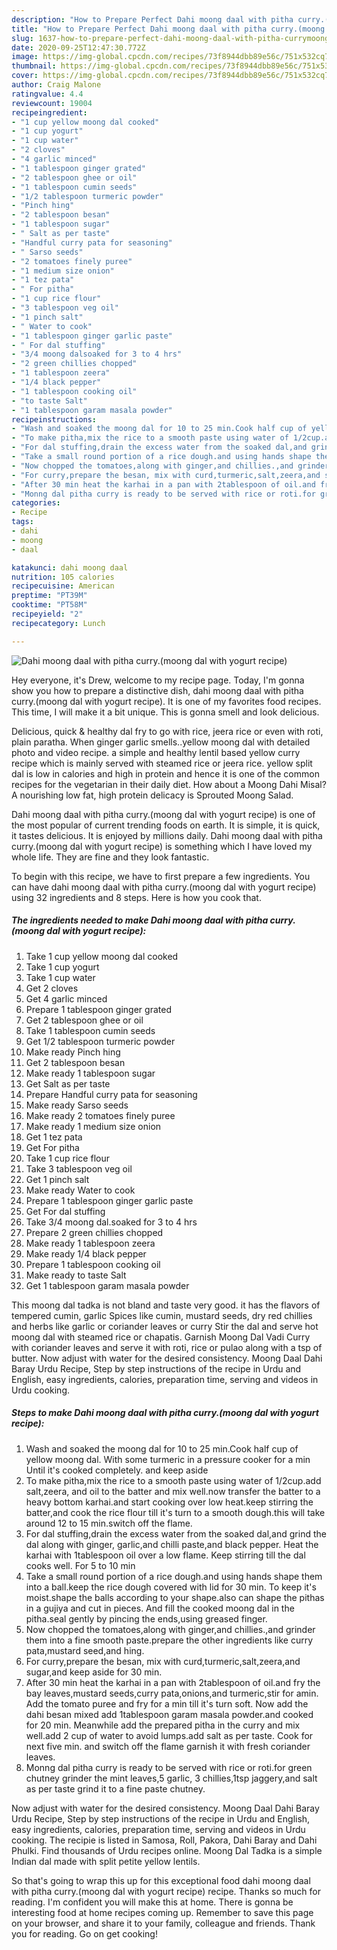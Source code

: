 ```yaml
---
description: "How to Prepare Perfect Dahi moong daal with pitha curry.(moong dal with yogurt recipe)"
title: "How to Prepare Perfect Dahi moong daal with pitha curry.(moong dal with yogurt recipe)"
slug: 1637-how-to-prepare-perfect-dahi-moong-daal-with-pitha-currymoong-dal-with-yogurt-recipe
date: 2020-09-25T12:47:30.772Z
image: https://img-global.cpcdn.com/recipes/73f8944dbb89e56c/751x532cq70/dahi-moong-daal-with-pitha-currymoong-dal-with-yogurt-recipe-recipe-main-photo.jpg
thumbnail: https://img-global.cpcdn.com/recipes/73f8944dbb89e56c/751x532cq70/dahi-moong-daal-with-pitha-currymoong-dal-with-yogurt-recipe-recipe-main-photo.jpg
cover: https://img-global.cpcdn.com/recipes/73f8944dbb89e56c/751x532cq70/dahi-moong-daal-with-pitha-currymoong-dal-with-yogurt-recipe-recipe-main-photo.jpg
author: Craig Malone
ratingvalue: 4.4
reviewcount: 19004
recipeingredient:
- "1 cup yellow moong dal cooked"
- "1 cup yogurt"
- "1 cup water"
- "2 cloves"
- "4 garlic minced"
- "1 tablespoon ginger grated"
- "2 tablespoon ghee or oil"
- "1 tablespoon cumin seeds"
- "1/2 tablespoon turmeric powder"
- "Pinch hing"
- "2 tablespoon besan"
- "1 tablespoon sugar"
- " Salt as per taste"
- "Handful curry pata for seasoning"
- " Sarso seeds"
- "2 tomatoes finely puree"
- "1 medium size onion"
- "1 tez pata"
- " For pitha"
- "1 cup rice flour"
- "3 tablespoon veg oil"
- "1 pinch salt"
- " Water to cook"
- "1 tablespoon ginger garlic paste"
- " For dal stuffing"
- "3/4 moong dalsoaked for 3 to 4 hrs"
- "2 green chillies chopped"
- "1 tablespoon zeera"
- "1/4 black pepper"
- "1 tablespoon cooking oil"
- "to taste Salt"
- "1 tablespoon garam masala powder"
recipeinstructions:
- "Wash and soaked the moong dal for 10 to 25 min.Cook half cup of yellow moong dal. With some turmeric in a pressure cooker for a min Until it&#39;s cooked completely. and keep aside"
- "To make pitha,mix the rice to a smooth paste using water of 1/2cup.add salt,zeera, and oil to the batter and mix well.now transfer the batter to a heavy bottom karhai.and start cooking over low heat.keep stirring the batter,and cook the rice flour till it&#39;s turn to a smooth dough.this will take around 12 to 15 min.switch off the flame."
- "For dal stuffing,drain the excess water from the soaked dal,and grind the dal along with ginger, garlic,and chilli paste,and black pepper. Heat the karhai with 1tablespoon oil over a low flame. Keep stirring till the dal cooks well. For 5 to 10 min"
- "Take a small round portion of a rice dough.and using hands shape them into a ball.keep the rice dough covered with lid for 30 min. To keep it&#39;s moist.shape the balls according to your shape.also can shape the pithas in a gujiya and cut in pieces. And fill the cooked moong dal in the pitha.seal gently by pincing the ends,using greased finger."
- "Now chopped the tomatoes,along with ginger,and chillies.,and grinder them into a fine smooth paste.prepare the other ingredients like curry pata,mustard seed,and hing."
- "For curry,prepare the besan, mix with curd,turmeric,salt,zeera,and sugar,and keep aside for 30 min."
- "After 30 min heat the karhai in a pan with 2tablespoon of oil.and fry the bay leaves,mustard seeds,curry pata,onions,and turmeric,stir for amin. Add the tomato puree and fry for a min till it&#39;s turn soft. Now add the dahi besan mixed add 1tablespoon garam masala powder.and cooked for 20 min. Meanwhile add the prepared pitha in the curry and mix well.add 2 cup of water to avoid lumps.add salt as per taste. Cook for next five min. and switch off the flame garnish it with fresh coriander leaves."
- "Monng dal pitha curry is ready to be served with rice or roti.for green chutney grinder the mint leaves,5 garlic, 3 chillies,1tsp jaggery,and salt as per taste grind it to a fine paste chutney."
categories:
- Recipe
tags:
- dahi
- moong
- daal

katakunci: dahi moong daal 
nutrition: 105 calories
recipecuisine: American
preptime: "PT39M"
cooktime: "PT58M"
recipeyield: "2"
recipecategory: Lunch

---
```



![Dahi moong daal with pitha curry.(moong dal with yogurt recipe)](https://img-global.cpcdn.com/recipes/73f8944dbb89e56c/751x532cq70/dahi-moong-daal-with-pitha-currymoong-dal-with-yogurt-recipe-recipe-main-photo.jpg)

Hey everyone, it's Drew, welcome to my recipe page. Today, I'm gonna show you how to prepare a distinctive dish, dahi moong daal with pitha curry.(moong dal with yogurt recipe). It is one of my favorites food recipes. This time, I will make it a bit unique. This is gonna smell and look delicious.

Delicious, quick &amp; healthy dal fry to go with rice, jeera rice or even with roti, plain paratha. When ginger garlic smells..yellow moong dal with detailed photo and video recipe. a simple and healthy lentil based yellow curry recipe which is mainly served with steamed rice or jeera rice. yellow split dal is low in calories and high in protein and hence it is one of the common recipes for the vegetarian in their daily diet. How about a Moong Dahi Misal? A nourishing low fat, high protein delicacy is Sprouted Moong Salad.

Dahi moong daal with pitha curry.(moong dal with yogurt recipe) is one of the most popular of current trending foods on earth. It is simple, it is quick, it tastes delicious. It is enjoyed by millions daily. Dahi moong daal with pitha curry.(moong dal with yogurt recipe) is something which I have loved my whole life. They are fine and they look fantastic.


To begin with this recipe, we have to first prepare a few ingredients. You can have dahi moong daal with pitha curry.(moong dal with yogurt recipe) using 32 ingredients and 8 steps. Here is how you cook that.

<!--inarticleads1-->

##### The ingredients needed to make Dahi moong daal with pitha curry.(moong dal with yogurt recipe):

1. Take 1 cup yellow moong dal cooked
1. Take 1 cup yogurt
1. Take 1 cup water
1. Get 2 cloves
1. Get 4 garlic minced
1. Prepare 1 tablespoon ginger grated
1. Get 2 tablespoon ghee or oil
1. Take 1 tablespoon cumin seeds
1. Get 1/2 tablespoon turmeric powder
1. Make ready Pinch hing
1. Get 2 tablespoon besan
1. Make ready 1 tablespoon sugar
1. Get  Salt as per taste
1. Prepare Handful curry pata for seasoning
1. Make ready  Sarso seeds
1. Make ready 2 tomatoes finely puree
1. Make ready 1 medium size onion
1. Get 1 tez pata
1. Get  For pitha
1. Take 1 cup rice flour
1. Take 3 tablespoon veg oil
1. Get 1 pinch salt
1. Make ready  Water to cook
1. Prepare 1 tablespoon ginger garlic paste
1. Get  For dal stuffing
1. Take 3/4 moong dal.soaked for 3 to 4 hrs
1. Prepare 2 green chillies chopped
1. Make ready 1 tablespoon zeera
1. Make ready 1/4 black pepper
1. Prepare 1 tablespoon cooking oil
1. Make ready to taste Salt
1. Get 1 tablespoon garam masala powder


This moong dal tadka is not bland and taste very good. it has the flavors of tempered cumin, garlic Spices like cumin, mustard seeds, dry red chillies and herbs like garlic or coriander leaves or curry Stir the dal and serve hot moong dal with steamed rice or chapatis. Garnish Moong Dal Vadi Curry with coriander leaves and serve it with roti, rice or pulao along with a tsp of butter. Now adjust with water for the desired consistency. Moong Daal Dahi Baray Urdu Recipe, Step by step instructions of the recipe in Urdu and English, easy ingredients, calories, preparation time, serving and videos in Urdu cooking. 

<!--inarticleads2-->

##### Steps to make Dahi moong daal with pitha curry.(moong dal with yogurt recipe):

1. Wash and soaked the moong dal for 10 to 25 min.Cook half cup of yellow moong dal. With some turmeric in a pressure cooker for a min Until it&#39;s cooked completely. and keep aside
1. To make pitha,mix the rice to a smooth paste using water of 1/2cup.add salt,zeera, and oil to the batter and mix well.now transfer the batter to a heavy bottom karhai.and start cooking over low heat.keep stirring the batter,and cook the rice flour till it&#39;s turn to a smooth dough.this will take around 12 to 15 min.switch off the flame.
1. For dal stuffing,drain the excess water from the soaked dal,and grind the dal along with ginger, garlic,and chilli paste,and black pepper. Heat the karhai with 1tablespoon oil over a low flame. Keep stirring till the dal cooks well. For 5 to 10 min
1. Take a small round portion of a rice dough.and using hands shape them into a ball.keep the rice dough covered with lid for 30 min. To keep it&#39;s moist.shape the balls according to your shape.also can shape the pithas in a gujiya and cut in pieces. And fill the cooked moong dal in the pitha.seal gently by pincing the ends,using greased finger.
1. Now chopped the tomatoes,along with ginger,and chillies.,and grinder them into a fine smooth paste.prepare the other ingredients like curry pata,mustard seed,and hing.
1. For curry,prepare the besan, mix with curd,turmeric,salt,zeera,and sugar,and keep aside for 30 min.
1. After 30 min heat the karhai in a pan with 2tablespoon of oil.and fry the bay leaves,mustard seeds,curry pata,onions,and turmeric,stir for amin. Add the tomato puree and fry for a min till it&#39;s turn soft. Now add the dahi besan mixed add 1tablespoon garam masala powder.and cooked for 20 min. Meanwhile add the prepared pitha in the curry and mix well.add 2 cup of water to avoid lumps.add salt as per taste. Cook for next five min. and switch off the flame garnish it with fresh coriander leaves.
1. Monng dal pitha curry is ready to be served with rice or roti.for green chutney grinder the mint leaves,5 garlic, 3 chillies,1tsp jaggery,and salt as per taste grind it to a fine paste chutney.


Now adjust with water for the desired consistency. Moong Daal Dahi Baray Urdu Recipe, Step by step instructions of the recipe in Urdu and English, easy ingredients, calories, preparation time, serving and videos in Urdu cooking. The recipie is listed in Samosa, Roll, Pakora, Dahi Baray and Dahi Phulki. Find thousands of Urdu recipes online. Moong Dal Tadka is a simple Indian dal made with split petite yellow lentils. 

So that's going to wrap this up for this exceptional food dahi moong daal with pitha curry.(moong dal with yogurt recipe) recipe. Thanks so much for reading. I'm confident you will make this at home. There is gonna be interesting food at home recipes coming up. Remember to save this page on your browser, and share it to your family, colleague and friends. Thank you for reading. Go on get cooking!

